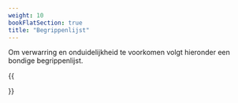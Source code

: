 ```yaml
---
weight: 10
bookFlatSection: true
title: "Begrippenlijst"
---
```


Om verwarring en onduidelijkheid te voorkomen volgt hieronder een bondige begrippenlijst.

{{<section summary >}}
